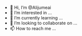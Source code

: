 - 👋 Hi, I’m @Alijumeai
- 👀 I’m interested in ...
- 🌱 I’m currently learning ...
- 💞️ I’m looking to collaborate on ...
- 📫 How to reach me ...

<!---
Alijumeai/Alijumeai is a ✨ special ✨ repository because its `README.md` (this file) appears on your GitHub profile.
You can click the Preview link to take a look at your changes.
--->
